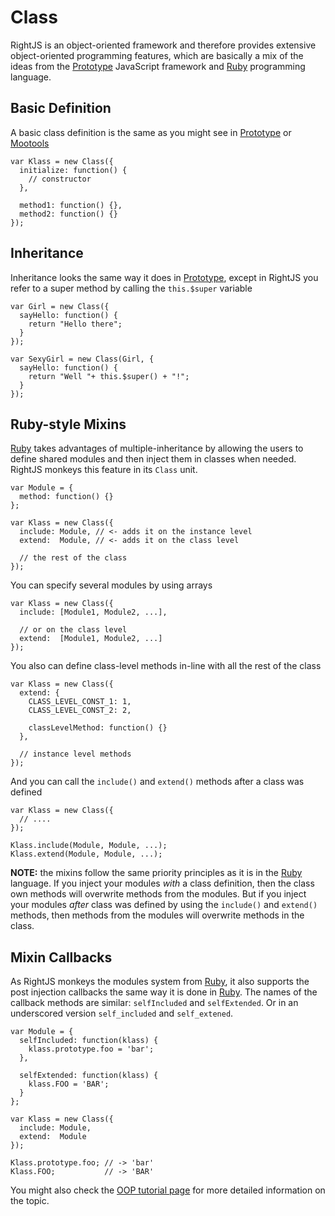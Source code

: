 # Class
[Prototype]: http://prototypejs.org
[Mootools]:  http://mootools.net
[Ruby]:      http://www.ruby-lang.org

RightJS is an object-oriented framework and therefore provides extensive
object-oriented programming features, which are basically a mix of the ideas
from the [Prototype][] JavaScript framework and [Ruby][] programming language.


## Basic Definition

A basic class definition is the same as you might see in [Prototype][] or
[Mootools][]

    var Klass = new Class({
      initialize: function() {
        // constructor
      },
      
      method1: function() {},
      method2: function() {}
    });


## Inheritance

Inheritance looks the same way it does in [Prototype][], except in RightJS you
refer to a super method by calling the `this.$super` variable

    var Girl = new Class({
      sayHello: function() {
        return "Hello there";
      }
    });
    
    var SexyGirl = new Class(Girl, {
      sayHello: function() {
        return "Well "+ this.$super() + "!";
      }
    });


## Ruby-style Mixins

[Ruby][] takes advantages of multiple-inheritance by allowing the users to
define shared modules and then inject them in classes when needed. RightJS
monkeys this feature in its `Class` unit.

    var Module = {
      method: function() {}
    };
    
    var Klass = new Class({
      include: Module, // <- adds it on the instance level
      extend:  Module, // <- adds it on the class level
      
      // the rest of the class
    });

You can specify several modules by using arrays

    var Klass = new Class({
      include: [Module1, Module2, ...],
      
      // or on the class level
      extend:  [Module1, Module2, ...]
    });

You also can define class-level methods in-line with all the rest of the class

    var Klass = new Class({
      extend: {
        CLASS_LEVEL_CONST_1: 1,
        CLASS_LEVEL_CONST_2: 2,
        
        classLevelMethod: function() {}
      },
      
      // instance level methods
    });

And you can call the `include()` and `extend()` methods after a class was defined

    var Klass = new Class({
      // ....
    });
    
    Klass.include(Module, Module, ...);
    Klass.extend(Module, Module, ...);
    
__NOTE:__ the mixins follow the same priority principles as it is in the
[Ruby][] language. If you inject your modules _with_ a class definition,
then the class own methods will overwrite methods from the modules. But if you
inject your modules _after_ class was defined by using the `include()` and
`extend()` methods, then methods from the modules will overwrite methods in
the class.


## Mixin Callbacks
  
As RightJS monkeys the modules system from [Ruby][], it also supports the post
injection callbacks the same way it is done in [Ruby][]. The names of the
callback methods are similar: `selfIncluded` and `selfExtended`. Or in 
an underscored version `self_included` and `self_extened`.

    var Module = {
      selfIncluded: function(klass) {
        klass.prototype.foo = 'bar';
      },
      
      selfExtended: function(klass) {
        klass.FOO = 'BAR';
      }
    };
    
    var Klass = new Class({
      include: Module,
      extend:  Module
    });
    
    Klass.prototype.foo; // -> 'bar'
    Klass.FOO;           // -> 'BAR'


You might also check the
[OOP tutorial page](/tutorials/object-oriented-programming) for more detailed
information on the topic.

